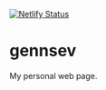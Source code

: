 [![Netlify Status](https://api.netlify.com/api/v1/badges/96472597-b8a6-4e0b-9a3b-df1231c7a5ec/deploy-status)](https://app.netlify.com/sites/gennsev/deploys)

# gennsev
My personal web page.
